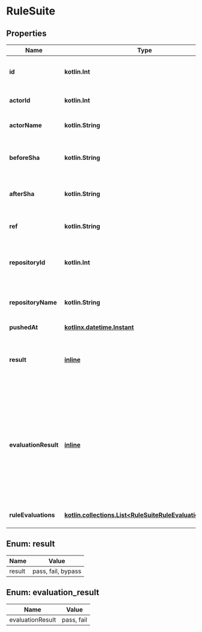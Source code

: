 
# RuleSuite

## Properties
Name | Type | Description | Notes
------------ | ------------- | ------------- | -------------
**id** | **kotlin.Int** | The unique identifier of the rule insight. |  [optional]
**actorId** | **kotlin.Int** | The number that identifies the user. |  [optional]
**actorName** | **kotlin.String** | The handle for the GitHub user account. |  [optional]
**beforeSha** | **kotlin.String** | The first commit sha before the push evaluation. |  [optional]
**afterSha** | **kotlin.String** | The last commit sha in the push evaluation. |  [optional]
**ref** | **kotlin.String** | The ref name that the evaluation ran on. |  [optional]
**repositoryId** | **kotlin.Int** | The ID of the repository associated with the rule evaluation. |  [optional]
**repositoryName** | **kotlin.String** | The name of the repository without the &#x60;.git&#x60; extension. |  [optional]
**pushedAt** | [**kotlinx.datetime.Instant**](kotlinx.datetime.Instant.md) |  |  [optional]
**result** | [**inline**](#Result) | The result of the rule evaluations for rules with the &#x60;active&#x60; enforcement status. |  [optional]
**evaluationResult** | [**inline**](#EvaluationResult) | The result of the rule evaluations for rules with the &#x60;active&#x60; and &#x60;evaluate&#x60; enforcement statuses, demonstrating whether rules would pass or fail if all rules in the rule suite were &#x60;active&#x60;. |  [optional]
**ruleEvaluations** | [**kotlin.collections.List&lt;RuleSuiteRuleEvaluationsInner&gt;**](RuleSuiteRuleEvaluationsInner.md) | Details on the evaluated rules. |  [optional]


<a id="Result"></a>
## Enum: result
Name | Value
---- | -----
result | pass, fail, bypass


<a id="EvaluationResult"></a>
## Enum: evaluation_result
Name | Value
---- | -----
evaluationResult | pass, fail




